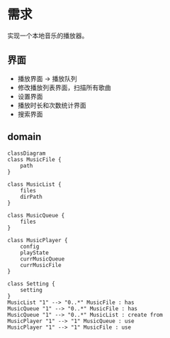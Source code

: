 # 需求

实现一个本地音乐的播放器。

## 界面

- 播放界面 -> 播放队列
- 修改播放列表界面，扫描所有歌曲
- 设置界面
- 播放时长和次数统计界面
- 搜索界面

## domain

```mermaid
classDiagram
class MusicFile {
	path
}

class MusicList {
	files
	dirPath
}

class MusicQueue {
	files
}

class MusicPlayer {
	config
	playState
	currMusicQueue
	currMusicFile
}

class Setting {
	setting
}
MusicList "1" --> "0..*" MusicFile : has
MusicQueue "1" --> "0..*" MusicFile : has
MusicQueue "1" --> "0..*" MusicList : create from
MusicPlayer "1" --> "1" MusicQueue : use
MusicPlayer "1" --> "1" MusicFile : use
```

